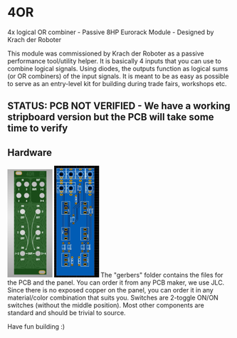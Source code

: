 # 4OR
4x logical OR combiner - Passive 8HP Eurorack Module - Designed by Krach der Roboter

This module was commissioned by Krach der Roboter as a passive performance tool/utility helper.
It is basically 4 inputs that you can use to combine logical signals. Using diodes, the outputs function as logical sums (or OR combiners) of the
input signals. It is meant to be as easy as possible to serve as an entry-level kit for building during trade fairs, workshops etc.

## STATUS: PCB NOT VERIFIED - We have a working stripboard version but the PCB will take some time to verify

## Hardware
<img src="images/panel.jpeg" width="20%" height="20%"> <img src="images/circuit.jpeg" width="20%" height="20%"> 
The "gerbers" folder contains the files for the PCB and the panel. You can order it from any PCB maker, we use JLC. Since there is no exposed copper on the panel, you can order it in any material/color combination that suits you.
Switches are 2-toggle ON/ON switches (without the middle position). Most other components are standard and should be trivial to source.

Have fun building :)

